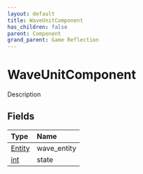 ```yaml
---
layout: default
title: WaveUnitComponent
has_children: false
parent: Component
grand_parent: Game Reflection
---
```

# WaveUnitComponent
Description 

## Fields
| Type | Name |
|:-------------|:--------------|
| [Entity](/game-reflection/classes/entity.md) | wave_entity |
| [int](/game-reflection/enums/int.md) | state |
